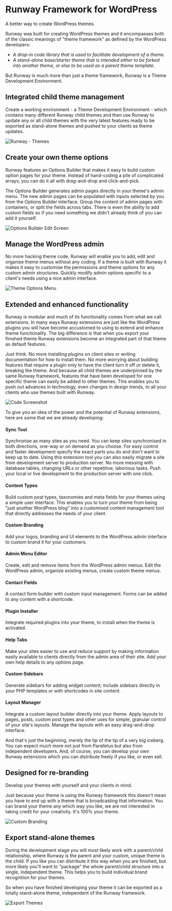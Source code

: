 Runway Framework for WordPress
================

A better way to create WordPress themes.


Runway was built for creating WordPress themes and it encompasses both of the classic meanings of "theme framework" as defined by the WordPress developers:


<ul>
<li><em>A drop-in code library that is used to facilitate development of a theme.</em></li>
<li><em>A stand-alone base/starter theme that is intended either to be forked into another theme, or else to be used as a parent theme template.</em></li>
</ul>

But Runway is much more than just a theme framework, Runway is a Theme Development Environment.


<h2>Integrated child theme management</h2>

Create a working environment - a Theme Development Environment - which contains many different Runway child themes and then use Runway to update any or all child themes with the very latest features ready to be exported as stand-alone themes and pushed to your clients as theme updates.

<div class="boxed-white">
<img src="http://guide.runwaywp.com/wp-content/uploads/662.png" alt="Runway - Themes">
</div>


<h2>Create your own theme options</h2>

Runway features an Options Builder that makes it easy to build custom option pages for your theme. Instead of hand-coding a pile of complicated arrays, you can do it all with drag-and-drop and click-and-pick.

The Options Builder generates admin pages directly in your theme's admin menu. The new admin pages can be populated with inputs selected by you from the Options Builder interface. Group the content of admin pages with containers, or split the fields across tabs. There is even the ability to add custom fields so if you need something we didn't already think of you can add it yourself.

<div class="boxed-white">
<img src="http://guide.runwaywp.com/wp-content/uploads/187.png" alt="Options Builder Edit Screen">
</div>


<h2>Manage the WordPress admin</h2>

No more hacking theme code, Runway will enable you to add, edit and organise theme menus without any coding. If a theme is built with Runway it makes it easy to customise the permissions and theme options for any custom admin structures. Quickly modify admin options specific to a client's needs using a nice admin interface.

<div class="boxed-white">
<img src="http://guide.runwaywp.com/wp-content/uploads/313.png" alt="Theme Options Menu">
</div>


<h2>Extended and enhanced functionality</h2>

Runway is modular and much of its functionality comes from what we call extensions. In many ways Runway extensions are just like the WordPress plugins you will have become accustomed to using to extend and enhance theme functionality. The big difference is that when you export your finished theme Runway extensions become an integrated part of that theme as default features.


Just think. No more installing plugins on client sites or writing documentation for how to install them. No more worrying about building features that require a plugin only to have the client turn it off or delete it, breaking the theme. And because all child themes are underpinned by the same Runway framework, features that have been developed for one specific theme can easily be added to other themes. This enables you to push out advances in technology, even changes in design trends, to all your clients who use themes built with Runway.

<img src="http://guide.runwaywp.com/wp-content/uploads/542.png" alt="Code Screenshot">

To give you an idea of the power and the potential of Runway extensions, here are some that we are already developing:


<div class="boxed">

<h4>Sync Tool</h4>

Synchronise as many sites as you need. You can keep sites synchronised in both directions, one-way or on demand as you choose. For easy control and faster development specify the exact parts you do and don't want to keep up to date. Using this extension tool you can also easily migrate a site from development server to production server. No more messing with database tables, changing URLs or other repetitive, laborious tasks. Push your local or live development to the production server with one click.


<h4>Content Types</h4>

Build custom post types, taxonomies and meta fields for your themes using a simple user interface. This enables you to turn your theme from being "just another WordPress blog" into a customised content management tool that directly addresses the needs of your client.


<h4>Custom Branding</h4>

Add your logos, branding and UI elements to the WordPress admin interface to custom brand it for your customers.


<h4>Admin Menu Editor</h4>

Create, edit and remove items from the WordPress admin menus. Edit the WordPress admin, organize existing menus, create custom theme menus.


<h4>Contact Fields</h4>

A contact form builder with custom input management. Forms can be added to any content with a shortcode.


<h4>Plugin Installer</h4>

Integrate required plugins into your theme, to install when the theme is activated.


<h4>Help Tabs</h4>

Make your sites easier to use and reduce support by making information easily available to clients directly from the admin area of their site. Add your own help details to any options page.


<h4>Custom Sidebars</h4>

Generate sidebars for adding widget content; include sidebars directly in your PHP templates or with shortcodes in site content.


<h4>Layout Manager</h4>

Integrate a custom layout builder directly into your theme. Apply layouts to pages, posts, custom post types and other uses for simple, granular control of your site's layouts. Manage the layouts with an easy drag-and-drop interface.


</div>

And that's just the beginning, merely the tip of the tip of a very big iceberg. You can expect much more not just from Parallelus but also from independent developers. And, of course, you can develop your own Runway extensions which you can distribute freely if you like, or even sell.


<h2>Designed for re-branding</h2>

Develop your themes with yourself and your clients in mind.

Just because your theme is using the Runway framework this doesn't mean you have to end up with a theme that is broadcasting that information. You can brand your theme any which way you like, we are not interested in taking credit for your creativity. It's 100% your theme.

<div class="boxed-white">
<img src="http://guide.runwaywp.com/wp-content/uploads/335.png" alt="Custom Branding">
</div>


<h2>Export stand-alone themes</h2>

During the development stage you will most likely work with a parent/child relationship, where Runway is the parent and your custom, unique theme is the child. If you like you can distribute it this way when you are finished, but more likely you'll want to "package" the whole parent/child structure into a single, independent theme. This helps you to build individual brand recognition for your themes.

So when you have finished developing your theme it can be exported as a totally stand-alone theme, independent of the Runway framework.

<div class="boxed-white">
<img src="http://guide.runwaywp.com/wp-content/uploads/895.png" alt="Export Themes">
</div>
